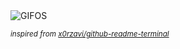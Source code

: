 <div align="justify">
<picture>
    <source media="(prefers-color-scheme: dark)" srcset="https://i.ibb.co/D87gmk5/output-gif.gif">
    <source media="(prefers-color-scheme: light)" srcset="https://i.ibb.co/D87gmk5/output-gif.gif">
    <img alt="GIFOS" src="https://i.ibb.co/D87gmk5/output-gif.gif">
</picture>

<sub><i>inspired from [x0rzavi/github-readme-terminal](https://github.com/x0rzavi/github-readme-terminal)</i></sub>

</div>

<!-- Image deletion URL: https://ibb.co/WPcp7Fg/35b575364754b57339865abd77517fce -->